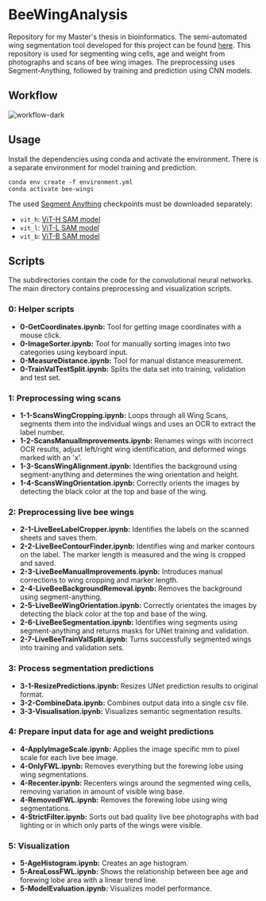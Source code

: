 # BeeWingAnalysis

Repository for my Master's thesis in bioinformatics. The semi-automated wing segmentation tool developed for this project can be found [here](https://github.com/Jakob-Materna/SegmentAnywing). This repository is used for segmenting wing cells, age and weight from photographs and scans of bee wing images. The preprocessing uses Segment-Anything, followed by training and prediction using CNN models.

## Workflow

![workflow-dark](https://github.com/user-attachments/assets/8614bde0-261d-4586-8188-b7b2b3299ebb)


## Usage

Install the dependencies using conda and activate the environment. There is a separate environment for model training and prediction.

```
conda env create -f environment.yml
conda activate bee-wings
```

The used [Segment Anything](https://github.com/facebookresearch/segment-anything#installation) checkpoints must be downloaded separately:

  - `vit_h`: [ViT-H SAM model](https://dl.fbaipublicfiles.com/segment_anything/sam_vit_h_4b8939.pth)
  - `vit_l`: [ViT-L SAM model](https://dl.fbaipublicfiles.com/segment_anything/sam_vit_l_0b3195.pth)
  - `vit_b`: [ViT-B SAM model](https://dl.fbaipublicfiles.com/segment_anything/sam_vit_b_01ec64.pth) 
## Scripts

The subdirectories contain the code for the convolutional neural networks. The main directory contains preprocessing and visualization scripts. 

### 0: Helper scripts
 - **0-GetCoordinates.ipynb:** Tool for getting image coordinates with a mouse click. 
 - **0-ImageSorter.ipynb:** Tool for manually sorting images into two categories using keyboard input.
 - **0-MeasureDistance.ipynb:** Tool for manual distance measurement.
 - **0-TrainValTestSplit.ipynb:** Splits the data set into training, validation and test set.
 
### 1: Preprocessing wing scans
 - **1-1-ScansWingCropping.ipynb:** Loops through all Wing Scans, segments them into the individual wings and uses an OCR to extract the label number.
 - **1-2-ScansManualImprovements.ipynb:** Renames wings with incorrect OCR results, adjust left/right wing identification, and deformed wings marked with an 'x'.
 - **1-3-ScansWingAlignment.ipynb:** Identifies the background using segment-anything and determines the wing orientation and height.
 - **1-4-ScansWingOrientation.ipynb:** Correctly orients the images by detecting the black color at the top and base of the wing.

### 2: Preprocessing live bee wings
 - **2-1-LiveBeeLabelCropper.ipynb:**  Identifies the labels on the scanned sheets and saves them.
 - **2-2-LiveBeeContourFinder.ipynb:** Identifies wing and marker contours on the label. The marker length is measured and the wing is cropped and saved.
 - **2-3-LiveBeeManualImprovements.ipynb:** Introduces manual corrections to wing cropping and marker length.
 - **2-4-LiveBeeBackgroundRemoval.ipynb:** Removes the background using segment-anything.
 - **2-5-LiveBeeWingOrientation.ipynb:** Correctly orientates the images by detecting the black color at the top and base of the wing.
 - **2-6-LiveBeeSegmentation.ipynb:** Identifies wing segments using segment-anything and returns masks for UNet training and validation.
 - **2-7-LiveBeeTrainValSplit.ipynb:** Turns successfully segmented wings into training and validation sets.

### 3: Process segmentation predictions
 - **3-1-ResizePredictions.ipynb:** Resizes UNet prediction results to original format.
 - **3-2-CombineData.ipynb:** Combines output data into a single csv file.
 - **3-3-Visualisation.ipynb:** Visualizes semantic segmentation results.

### 4: Prepare input data for age and weight predictions
 - **4-ApplyImageScale.ipynb:** Applies the image specific mm to pixel scale for each live bee image.
 - **4-OnlyFWL.ipynb:** Removes everything but the forewing lobe using wing segmentations.
 - **4-Recenter.ipynb:** Recenters wings around the segmented wing cells, removing variation in amount of visible wing base.
 - **4-RemovedFWL.ipynb:** Removes the forewing lobe using wing segmentations.
 - **4-StrictFilter.ipynb:** Sorts out bad quality live bee photographs with bad lighting or in which only parts of the wings were visible.

### 5: Visualization
 - **5-AgeHistogram.ipynb:** Creates an age histogram.
 - **5-AreaLossFWL.ipynb:** Shows the relationship between bee age and forewing lobe area with a linear trend line.
 - **5-ModelEvaluation.ipynb:** Visualizes model performance.

